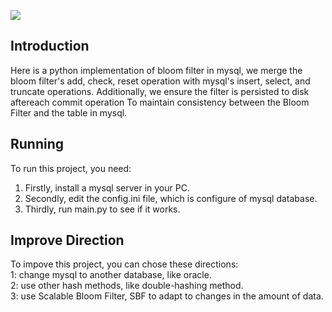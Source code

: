 ![](https://img.shields.io/badge/-Python-3776AB?style=flat-square&logo=openai&logoColor=FFFFFF)
## Introduction
Here is a python implementation of bloom filter in mysql, we merge the bloom filter's add, check, reset operation with mysql's insert, select, and truncate operations. 
Additionally, we ensure the filter is persisted to disk aftereach commit operation To maintain consistency between the Bloom Filter and the table in mysql.

## Running
To run this project, you need:   
1. Firstly, install a mysql server in your PC.    
2. Secondly, edit the config.ini file, which is configure of mysql database.    
3. Thirdly, run main.py to see if it works.     

## Improve Direction
To impove this project, you can chose these directions:    
1: change mysql to another database, like oracle.    
2: use other hash methods, like double-hashing method.     
3: use Scalable Bloom Filter, SBF to adapt to changes in the amount of data.    

